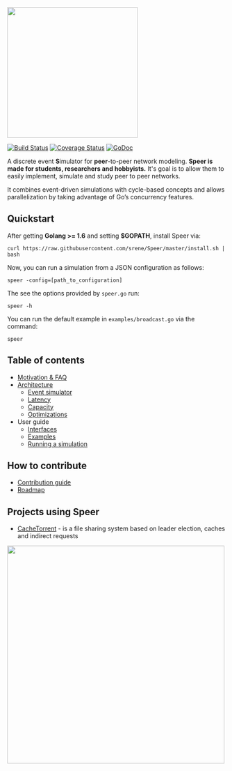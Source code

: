 <img src="docs/pics/logo.png" width="300">

[![Build Status](https://travis-ci.org/srene/Speer.svg?branch=master)](https://travis-ci.org/srene/Speer) [![Coverage Status](https://coveralls.io/repos/github/srene/Speer/badge.svg?branch=master)](https://coveralls.io/github/srene/Speer?branch=master)
[![GoDoc](https://godoc.org/github.com/srene/Speer?status.png)](https://godoc.org/github.com/srene/Speer)


A discrete event **S**imulator for **peer**-to-peer network modeling. **Speer is made for students, researchers and hobbyists.** It's goal is to allow
them to easily implement, simulate and study peer to peer networks.

It combines event-driven simulations with cycle-based concepts and allows parallelization by taking advantage of Go’s concurrency features.

## Quickstart

After getting **Golang >= 1.6** and setting **$GOPATH**, install Speer via:
```
curl https://raw.githubusercontent.com/srene/Speer/master/install.sh | bash
```

Now, you can run a simulation from a JSON configuration as follows:
```
speer -config=[path_to_configuration]
```

The see the options provided by `speer.go` run:
```
speer -h
```

You can run the default example in `examples/broadcast.go` via the command:
```
speer
```

## Table of contents

- [Motivation & FAQ](docs/motivation.md)
- [Architecture](docs/architecture.md)
  - [Event simulator](docs/events.md)
  - [Latency](docs/latency.md)
  - [Capacity](docs/capacity.md)
  - [Optimizations](docs/optimizations.md)
- User guide
  - [Interfaces](docs/interfaces.md)
  - [Examples](docs/examples.md)
  - [Running a simulation](docs/running.md)

## How to contribute

- [Contribution guide](.github/CONTRIBUTING.md)
- [Roadmap](docs/roadmap.md)

## Projects using Speer

- [CacheTorrent](https://github.com/srene/nfsTorrent) - is a file sharing system based on leader election, caches and indirect requests

<img src="https://raw.githubusercontent.com/srene/nfsTorrent/master/docs/pics/cache.png" width="500">
